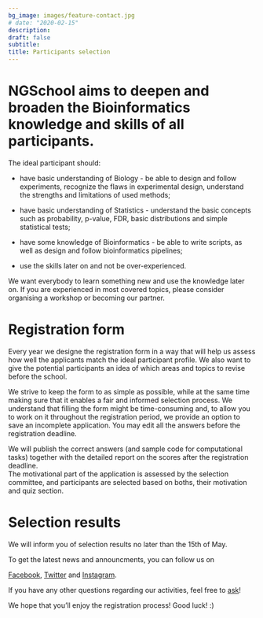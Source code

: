 ```yaml
---
bg_image: images/feature-contact.jpg
# date: "2020-02-15"
description: 
draft: false
subtitle: 
title: Participants selection
---
```


# NGSchool aims to deepen and broaden the Bioinformatics knowledge and skills of all participants. 

The ideal participant should:  

- have basic understanding of Biology - be able to design and follow experiments, recognize the flaws in experimental design, understand the strengths and limitations of used methods;

- have basic understanding of Statistics - understand the basic concepts such as probability, p-value, FDR, basic distributions and simple statistical tests;  

- have some knowledge of Bioinformatics - be able to write scripts, as well as design and follow bioinformatics pipelines;  

- use the skills later on and not be over-experienced.  

We want everybody to learn something new and use the knowledge later on. If you are experienced in most covered topics, please consider organising a workshop or becoming our partner.  

# Registration form

Every year we designe the registration form in a way that will help us assess how well the applicants match the ideal participant profile. We also want to give the potential participants an idea of which areas and topics to revise before the school. 

We strive to keep the form to as simple as possible, while at the same time making sure that it enables a fair and informed selection process. We understand that filling the form might be time-consuming and, to allow you to work on it throughout the registration period, we provide an option to save an incomplete application. You may edit all the answers before the registration deadline.

We will publish the correct answers (and sample code for computational tasks) together with the detailed report on the scores after the registration deadline.  
The motivational part of the application is assessed by the selection committee, and participants are selected based on boths, their motivation and quiz section.

# Selection results

We will inform you of selection results no later than the 15th of May.

To get the latest news and announcments, you can follow us on 

[Facebook](https://www.facebook.com/NGSchool.eu/), 
[Twitter](https://twitter.com/NGSchoolEU) and 
[Instagram](https://www.instagram.com/ngschooleu/).  

If you have any other questions regarding our activities, feel free to [ask](/contact)!

We hope that you’ll enjoy the registration process! Good luck! :)
